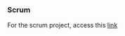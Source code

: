 ### Scrum
For the scrum project, access this [link](https://tree.taiga.io/project/bewitchedohana-financial-manager/taskboard/sprint-1-23652)
